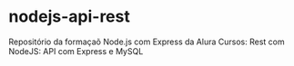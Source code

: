 # nodejs-api-rest
Repositório da formaçaõ Node.js com Express da Alura
Cursos:
  Rest com NodeJS: API com Express e MySQL
